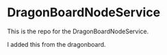 # DragonBoardNodeService

This is the repo for the DragonBoardNodeService.

I added this from the dragonboard.

